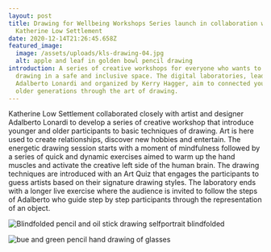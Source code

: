 ```yaml
---
layout: post
title: Drawing for Wellbeing Workshops Series launch in collaboration with
  Katherine Low Settlement
date: 2020-12-14T21:26:45.658Z
featured_image:
  image: /assets/uploads/kls-drawing-04.jpg
  alt: apple and leaf in golden bowl pencil drawing
introduction: A series of creative workshops for everyone who wants to practice
  drawing in a safe and inclusive space. The digital laboratories, lead by
  Adalberto Lonardi and organized by Kerry Hagger, aim to connected young and
  older generations through the art of drawing.
---
```

Katherine Low Settlement collaborated closely with artist and designer Adalberto Lonardi to develop a series of creative workshop that introduce younger and older participants to basic techniques of drawing. Art is here used to create relationships, discover new hobbies and entertain. The energetic drawing session starts with a moment of mindfulness followed by a series of quick and dynamic exercises aimed to warm up the hand muscles and activate the creative left side of the human brain. The drawing techniques are introduced with an Art Quiz that engages the participants to guess artists based on their signature drawing styles. The laboratory ends with a longer live exercise where the audience is invited to follow the steps of Adalberto who guide step by step participants through the representation of an object.

![Blindfolded pencil and oil stick drawing selfportrait blindfolded](/assets/uploads/drawing.jpg "Drawing for Wellbeing - Blindfolded pencil and oil stick selfportrait ")

![bue and green pencil hand drawing of glasses](/assets/uploads/kls_drawing "Drawing for Wellbeing - Pencil hand drawing of glasses")